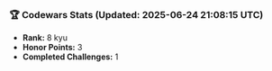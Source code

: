 ### 🏆 Codewars Stats (Updated: 2025-06-24 21:08:15 UTC)

- **Rank:** 8 kyu
- **Honor Points:** 3
- **Completed Challenges:** 1
